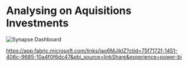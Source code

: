 # Analysing on Aquisitions Investments 

![Synapse Dashboard](https://github.com/user-attachments/assets/4b7fe116-fb0b-4cf8-a002-fca69a2d50d1)




https://app.fabric.microsoft.com/links/jao6MJikIZ?ctid=75f7172f-1451-406c-9685-10a4f0f6dc47&pbi_source=linkShare&experience=power-bi
